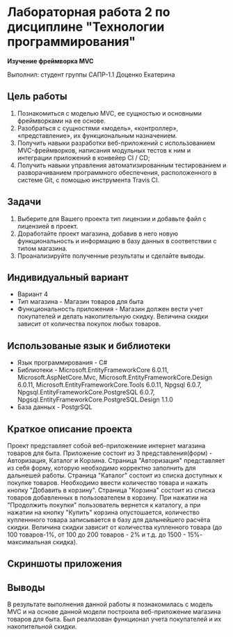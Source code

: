 # Лабораторная работа 2 по дисциплине "Технологии программирования"

**Изучение фреймворка MVC**

Выполнил: студент группы САПР-1.1 Доценко Екатерина

## Цель работы ##
1. Познакомиться c моделью MVC, ее сущностью и основными фреймворками на ее основе.
2. Разобраться с сущностями «модель», «контроллер», «представление», их функциональным назначением.
3. Получить навыки разработки веб-приложений с использованием MVC-фреймворков, написания модульных тестов к ним и интеграции приложений в конвейер CI / CD;
4. Получить навыки управления автоматизированным тестированием и разворачиванием программного обеспечения, расположенного в системе Git, с помощью инструмента Travis CI.

## Задачи ##
1. Выберите для Вашего проекта тип лицензии и добавьте файл с лицензией в проект.
2. Доработайте проект магазина, добавив в него новую функциональность и информацию в базу данных в соответствии с типом магазина. 
3. Проанализируйте полученные результаты и сделайте выводы.

## Индивидуальный вариант ##

* Вариант 4
* Тип магазина - Магазин товаров для быта
* Функциональность приложения - Магазин должен вести учет покупателей и делать накопительную скидку. Величина скидки зависит от количества покупок любых товаров.

## Использованые язык и библиотеки ##
* Язык программирования - С#
* Библиотеки - Microsoft.EntityFrameworkCore 6.0.11, Microsoft.AspNetCore.Mvc, Microsoft.EntityFrameworkCore.Design 6.0.11, Microsoft.EntityFrameworkCore.Tools 6.0.11, Npgsql 6.0.7, Npgsql.EntityFrameworkCore.PostgreSQL 6.0.7, Npgsql.EntityFrameworkCore.PostgreSQL.Design 1.1.0
* База данных - PostgrSQL

## Краткое описание проекта ##
Проект представляет собой веб-приложениие интернет магазина товаров для быта. Приложение состоит из 3 представления(форм) - Авторизация, Каталог и Корзина. Страница "Авторизация" представляет из себя форму, которую необходимо корректно заполнить для дальнешей работы. Страница "Каталог" состоит из списка доступных к покупке товаров. Необходимо ввести количество товара и нажать кнопку "Добавить в корзину". Страница "Корзина" состоит из списка товаров добавленных в пользователем в корзину. При нажатии на "Продолжить покупки" пользователь вернется к каталогу, а при нажатии на кнопку "Купить" корзина опустошается, количество купленнного товара записывается в базу для дальнейшего расчёта скидки. Величина скидки зависит от количества купленного товара (до 100 товаров-1%, от 100 до 200 товаров - 2% и т.д. до 1500 - 15%- максимальная скидка).

## Скриншоты приложения


## Выводы ##
В результате выполнения данной работы я познакомилась с модель MVC и на основе данной модели построила веб-приложение магазина товаров для быта. Был реализован функционал учета покупателей и их накопительной скидки.
